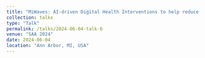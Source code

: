 ```yaml
---
title: "MiWaves: AI-driven Digital Health Interventions to help reduce cannabis use"
collection: talks
type: "Talk"
permalink: /talks/2024-06-04-talk-6
venue: "SAA 2024"
date: 2024-06-04
location: "Ann Arbor, MI, USA"
---
```

